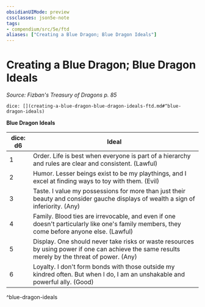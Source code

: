 ```yaml
---
obsidianUIMode: preview
cssclasses: json5e-note
tags:
- compendium/src/5e/ftd
aliases: ["Creating a Blue Dragon; Blue Dragon Ideals"]
---
```

# Creating a Blue Dragon; Blue Dragon Ideals
*Source: Fizban's Treasury of Dragons p. 85* 

`dice: [](creating-a-blue-dragon-blue-dragon-ideals-ftd.md#^blue-dragon-ideals)`

**Blue Dragon Ideals**

| dice: d6 | Ideal |
|----------|-------|
| 1 | Order. Life is best when everyone is part of a hierarchy and rules are clear and consistent. (Lawful) |
| 2 | Humor. Lesser beings exist to be my playthings, and I excel at finding ways to toy with them. (Evil) |
| 3 | Taste. I value my possessions for more than just their beauty and consider gauche displays of wealth a sign of inferiority. (Any) |
| 4 | Family. Blood ties are irrevocable, and even if one doesn't particularly like one's family members, they come before anyone else. (Lawful) |
| 5 | Display. One should never take risks or waste resources by using power if one can achieve the same results merely by the threat of power. (Any) |
| 6 | Loyalty. I don't form bonds with those outside my kindred often. But when I do, I am an unshakable and powerful ally. (Good) |
^blue-dragon-ideals